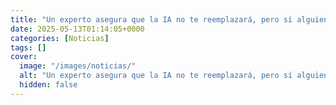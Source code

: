 ```yaml
---
title: "Un experto asegura que la IA no te reemplazará, pero sí alguien que la sepa usar"
date: 2025-05-13T01:14:05+0000
categories: [Noticias]
tags: []
cover:
  image: "/images/noticias/"
  alt: "Un experto asegura que la IA no te reemplazará, pero sí alguien que la sepa usar"
  hidden: false
---
```



